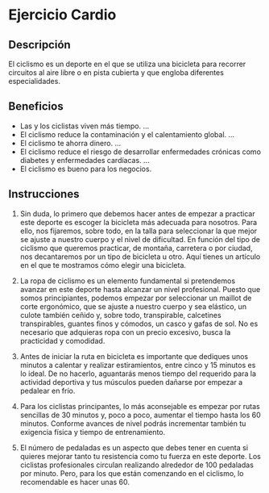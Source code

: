 # Ejercicio Cardio

## Descripción
El ciclismo es un deporte en el que se utiliza una bicicleta​ para recorrer circuitos al aire libre o en pista cubierta y que engloba diferentes especialidades.

## Beneficios
- Las y los ciclistas viven más tiempo. ...
- El ciclismo reduce la contaminación y el calentamiento global. ...
- El ciclismo te ahorra dinero. ...
- El ciclismo reduce el riesgo de desarrollar enfermedades crónicas como diabetes y enfermedades cardíacas. ...
- El ciclismo es bueno para los negocios.

## Instrucciones
1. Sin duda, lo primero que debemos hacer antes de empezar a practicar este deporte es escoger la bicicleta más adecuada para nosotros. Para ello, nos fijaremos, sobre todo, en la talla para seleccionar la que mejor se ajuste a nuestro cuerpo y el nivel de dificultad. En función del tipo de ciclismo que queremos practicar, de montaña, carretera o por ciudad, nos decantaremos por un tipo de bicicleta u otro. Aquí tienes un artículo en el que te mostramos cómo elegir una bicicleta.

2. La ropa de ciclismo es un elemento fundamental si pretendemos avanzar en este deporte hasta alcanzar un nivel profesional. Puesto que somos principiantes, podemos empezar por seleccionar un maillot de corte ergonómico, que se ajuste a nuestro cuerpo y sea elástico, un culote también ceñido y, sobre todo, transpirable, calcetines transpirables, guantes finos y cómodos, un casco y gafas de sol. No es necesario que adquieras ropa con un precio excesivo, busca la practicidad y comodidad.

3. Antes de iniciar la ruta en bicicleta es importante que dediques unos minutos a calentar y realizar estiramientos, entre cinco y 15 minutos es lo ideal. De no hacerlo, aguantarás menos tiempo del requerido para la actividad deportiva y tus músculos pueden dañarse por empezar a pedalear en frío.

4. Para los ciclistas principantes, lo más aconsejable es empezar por rutas sencillas de 30 minutos y, poco a poco, aumentar el tiempo hasta los 60 minutos. Conforme avances de nivel podrás incrementar también tu exigencia física y tiempo de entrenamiento.

5. El número de pedaladas es un aspecto que debes tener en cuenta si quieres mejorar tanto tu resistencia como tu fuerza en este deporte. Los ciclistas profesionales circulan realizando alrededor de 100 pedaladas por minuto. Pero, para los que están comenzando en el ciclismo, lo recomendable es hacer unas 60.